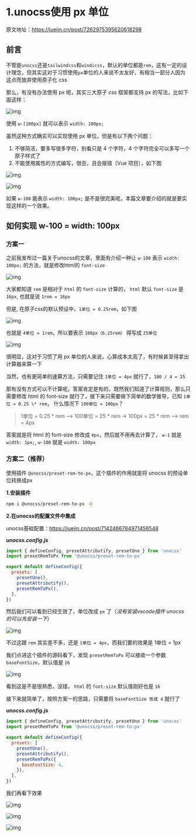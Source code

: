 # 1.unocss使用 px 单位

原文地址：https://juejin.cn/post/7262975395620618298

## 前言

不管是`unocss`还是`tailwindcss`和`windicss`，默认的单位都是`rem`，这有一定的设计理念，但其实这对于习惯使用`px`单位的人来说不太友好，有相当一部分人因为这点而放弃使用原子化 css

那么，有没有办法使用 px 呢，其实三大原子 css 框架都支持 px 的写法，比如下面这样：

![img](/images/html/unocss/note/001/10001.png)

使用 `w-[100px]` 就可以表示 `width: 100px;`

虽然这种方式确实可以实现使用 px 单位，但是有以下两个问题：

1. 不够简洁，要多写很多字符，别看只是 4 个字符，4 个字符完全可以多写一个原子样式了
2. 不能使用属性的方式编写，很丑，且会报错（Vue 项目），如下图

![img](/images/html/unocss/note/001/10002.png)

![img](/images/html/unocss/note/001/10003.png)

如果 `w-100` 能表示 `width: 100px;` 是不是很完美呢，本篇文章要介绍的就是要实现这样的一个效果。

## 如何实现 w-100 = width: 100px

### 方案一

之前我发布过一篇关于unocss的文章，里面有介绍一种让 `w-100` 表示 `width: 100px;` 的方法，就是修改html的 `font-size`

![img](/images/html/unocss/note/001/10004.png)

大家都知道 `rem` 是相对于 `html` 的 `font-size` 计算的， `html` 默认 `font-size` 是 `16px`, 也就是说 `1rem = 16px`

但是, 在原子css的默认预设中，`1单位 = 0.25rem`，如下图

![img](/images/html/unocss/note/001/10005.png)

也就是 `4单位 = 1rem`，所以要表示 `100px（6.25rem）` 得写成 `25单位`

![img](/images/html/unocss/note/001/10006.png)

很明显，这对于习惯了用 px 单位的人来说，心算成本太高了，有时候甚至得拿出计算器来算一下

当然，也有更简单的速算方法，只需要记住 `1单位 = 4px` 就行了，`100 / 4 = 25`

那有没有方式可以不计算呢，答案肯定是有的，既然我们知道了计算规则，那么只需要修改 html 的 font-size 就行了，接下来只需要做下简单的数学推导，已知 `1单位 = 0.25 \* rem`， 什么情况下 `100单位 = 100px`？

> 1单位 = 0.25 * rem --> 100单位 = 25 * rem -> 100px = 25 * rem --> rem = 4px

答案就是将 html 的 font-size 修改成 `4px`，然后就不用再去计算了， `w-1` 就是 `width: 1px;`, `w-100` 就是 `width: 100px`



### 方案二（推荐）

使用插件 `@unocss/preset-rem-to-px`，这个插件的作用就是将 unocss 的预设单位转换成px

**1.安装插件**

```sh
npm i @unocss/preset-rem-to-px -D
```

**2.在unocss的配置文件中集成**

unocss基础配置：https://juejin.cn/post/7142466784971456548

***unocss.config.js***

```js
import { defineConfig, presetAttributify, presetUno } from 'unocss'
import presetRemToPx from '@unocss/preset-rem-to-px'

export default defineConfig({
  presets: [
    presetUno(),
    presetAttributify(),
    presetRemToPx(),
  ],
})
```

然后我们可以看到已经生效了，单位改成 `px` 了（*没有安装vscode插件 unocss 的可以先安装一下*）

![img](/images/html/unocss/note/001/10007.png)

不过这跟 `rem` 其实差不多，还是 `1单位 = 4px`，而我们要的效果是 1单位 = 1px

我们点进这个插件的源码看下，发现 `presetRemToPx` 可以接收一个参数 `baseFontSize`，默认值是 `16`

![img](/images/html/unocss/note/001/10008.png)

看到这是不是很熟悉，没错， `html` 的 `font-size` 默认值刚好也是 `16`

接下来就简单了，按照方案一的思路，只需要将 `baseFontSize 改成 4` 就行了

***unocss.config.js***

```js
import { defineConfig, presetAttributify, presetUno } from 'unocss'
import presetRemToPx from '@unocss/preset-rem-to-px'

export default defineConfig({
  presets: [
    presetUno(),
    presetAttributify(),
    presetRemToPx({
      baseFontSize: 4,
    }),
  ],
})
```

我们再看下效果

![img](/images/html/unocss/note/001/10009.png)

![img](/images/html/unocss/note/001/10010.png)

![img](/images/html/unocss/note/001/10011.png)
